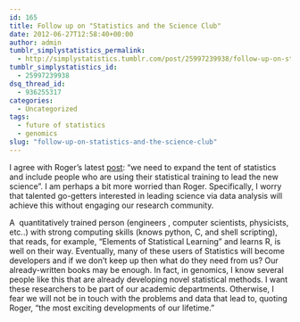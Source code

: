 ```yaml
---
id: 165
title: Follow up on "Statistics and the Science Club"
date: 2012-06-27T12:58:40+00:00
author: admin
tumblr_simplystatistics_permalink:
  - http://simplystatistics.tumblr.com/post/25997239938/follow-up-on-statistics-and-the-science-club
tumblr_simplystatistics_id:
  - 25997239938
dsq_thread_id:
  - 936255317
categories:
  - Uncategorized
tags:
  - future of statistics
  - genomics
slug: "follow-up-on-statistics-and-the-science-club"
---
```

I agree with Roger&#8217;s latest <a href="http://simplystatistics.org/post/25643791866/statistics-and-the-science-club" target="_blank">post</a>: &#8220;we<span> need to expand the tent of statistics and include people who are using their statistical training to lead the new science&#8221;. I am perhaps a bit more worried than Roger. </span>Specifically, I worry that talented go-getters interested in leading science via data analysis will achieve this without engaging our research community. 

A  quantitatively trained person (engineers , computer scientists, physicists, etc..) with strong computing skills (knows python, C, and shell scripting), that reads, for example, &#8220;Elements of Statistical Learning&#8221; and learns R, is well on their way. Eventually, many of these users of Statistics will become developers and if we don&#8217;t keep up then what do they need from us? Our already-written books may be enough. In fact, in genomics, I know several people like this that are already developing novel statistical methods. I want these researchers to be part of our academic departments. Otherwise, I fear we will not be in touch with the problems and data that lead to, quoting Roger, &#8220;the most exciting developments of our lifetime.&#8221; 
